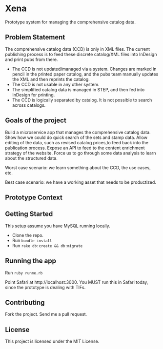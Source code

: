 # Xena

Prototype system for managing the comprehensive catalog data.

## Problem Statement

The comprehensive catalog data (CCD) is only in XML files. The current publishing process is to feed these discrete catalog/XML files into InDesign and print pubs from there.

* The CCD is not updated/managed via a system.  Changes are marked in pencil in the printed paper catalog, and the pubs team manually updates the XML and then reprints the catalog.
* The CCD is not usable in any other system.
* The simplified catalog data is managed in STEP, and then fed into InDesign for printing.
* The CCD is logically separated by catalog.  It is not possible to search across catalogs.


## Goals of the project

Build a microservice app that manages the comprehensive catalog data.  Show how we could do quick search of the sets and stamp data. Allow editing of the data, such as revised catalog prices,to feed back into the publication process. Expose an API to feed to the content enrichment strategy of the website.  Force us to go through some data analysis to learn about the structured data.

Worst case scenario: we learn something about the CCD, the use cases, etc.

Best case scenario: we have a working asset that needs to be productized.


## Prototype Context



## Getting Started

This setup assume you have MySQL running locally.

* Clone the repo.
* Run ```bundle install```
* Run ```rake db:create && db:migrate```


## Running the app

Run ```ruby runme.rb```

Point Safari at http://localhost:3000. You MUST run this in Safari today, since the prototype is dealing with TIFs.


## Contributing

Fork the project.  Send me a pull request. 

## License

This project is licensed under the MIT License.



